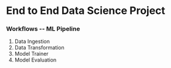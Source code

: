 # End to End Data Science Project 

### Workflows -- ML Pipeline
1. Data Ingestion 
2. Data Transformation 
3. Model Trainer
4. Model Evaluation 
